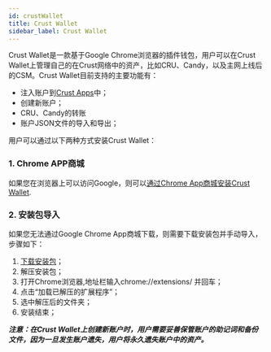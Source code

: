 ```yaml
---
id: crustWallet
title: Crust Wallet
sidebar_label: Crust Wallet
---
```


Crust Wallet是一款基于Google Chrome浏览器的插件钱包，用户可以在Crust Wallet上管理自己的在Crust网络中的资产，比如CRU、Candy，以及主网上线后的CSM。Crust Wallet目前支持的主要功能有：
* 注入账户到[Crust Apps](https://apps.crust.network/#/accounts)中；
* 创建新账户；
* CRU、Candy的转账
* 账户JSON文件的导入和导出；


用户可以通过以下两种方式安装Crust Wallet：

### 1. Chrome APP商城
如果您在浏览器上可以访问Google，则可以[通过Chrome App商城安装Crust Wallet]().

### 2. 安装包导入
如果您无法通过Google Chrome App商城下载，则需要下载安装包并手动导入，步骤如下：
  1. [下载安装包]()；
  2. 解压安装包；
  3. 打开Chrome浏览器,地址栏输入chrome://extensions/ 并回车；
  4. 点击“加载已解压的扩展程序”；
  5. 选中解压后的文件夹；
  6. 安装结束；


***注意：在Crust Wallet上创建新账户时，用户需要妥善保管账户的助记词和备份文件，因为一旦发生账户遗失，用户将永久遗失账户中的资产。***


